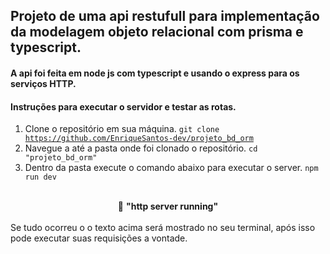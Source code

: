 ## Projeto de uma api restufull para implementação da modelagem objeto relacional com prisma e typescript.

#### A api foi feita em node js com typescript e usando o express para os serviços HTTP.

#### Instruções para executar o servidor e testar as rotas.

1. Clone o repositório em sua máquina.
   <code>git clone https://github.com/EnriqueSantos-dev/projeto_bd_orm</code>
2. Navegue a até a pasta onde foi clonado o repositório.
   <code>cd "projeto_bd_orm"</code>
3. Dentro da pasta execute o comando abaixo para executar o server.
   <code>npm run dev</code>
<Br/>
<div align="center">🚀 <strong>"http server running"</strong></div>
<br/>
Se tudo ocorreu o o texto acima será mostrado no seu terminal, após isso pode executar suas requisições a vontade.


